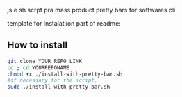 js e sh scrpt pra mass product pretty bars for softwares cli




template for Instalatiion part of readme:




## How to install
```bash
git clone YOUR_REPO_LINK
cd ; cd YOURREPONAME
chmod +x ./install-with-pretty-bar.sh
#if necessary for the script, 
sudo ./install-with-pretty-bar.sh
```

